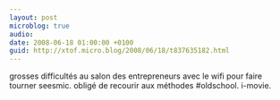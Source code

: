 ```yaml
---
layout: post
microblog: true
audio: 
date: 2008-06-18 01:00:00 +0100
guid: http://xtof.micro.blog/2008/06/18/t837635182.html
---
```

grosses difficultés au salon des entrepreneurs avec le wifi pour faire tourner seesmic. obligé de recourir aux méthodes #oldschool. i-movie.
